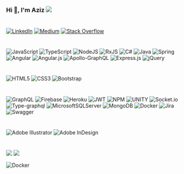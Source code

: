 ### Hi 👋, I'm Aziz ![](https://visitor-badge.laobi.icu/badge?page_id=azizkale.readme)

#
[![LinkedIn](https://img.shields.io/badge/LinkedIn-%230077B5.svg?logo=linkedin&logoColor=white)](https://linkedin.com/in/azizkale) 
[![Medium](https://img.shields.io/badge/Medium-12100E?logo=medium&logoColor=white)](https://medium.com/@azizkale) 
[![Stack Overflow](https://img.shields.io/badge/-Stackoverflow-FE7A16?logo=stack-overflow&logoColor=white)](https://stackoverflow.com/users/13475031) 
#
![JavaScript](https://img.shields.io/badge/javascript-%23323330.svg?style=for-the-badge&logo=javascript&logoColor=%23F7DF1E) 
![TypeScript](https://img.shields.io/badge/typescript-%23007ACC.svg?style=for-the-badge&logo=typescript&logoColor=white) 
![NodeJS](https://img.shields.io/badge/node.js-6DA55F?style=for-the-badge&logo=node.js&logoColor=white) 
![RxJS](https://img.shields.io/badge/rxjs-%23B7178C.svg?style=for-the-badge&logo=reactivex&logoColor=white) 
![C#](https://img.shields.io/badge/c%23-%23239120.svg?style=for-the-badge&logo=c-sharp&logoColor=white) 
![Java](https://img.shields.io/badge/java-%23ED8B00.svg?style=for-the-badge&logo=java&logoColor=white) 
![Spring](https://img.shields.io/badge/spring-%236DB33F.svg?style=for-the-badge&logo=spring&logoColor=white) 
![Angular](https://img.shields.io/badge/angular-%23DD0031.svg?style=for-the-badge&logo=angular&logoColor=white) 
![Angular.js](https://img.shields.io/badge/angular.js-%23E23237.svg?style=for-the-badge&logo=angularjs&logoColor=white) 
![Apollo-GraphQL](https://img.shields.io/badge/-ApolloGraphQL-311C87?style=for-the-badge&logo=apollo-graphql) 
![Express.js](https://img.shields.io/badge/express.js-%23404d59.svg?style=for-the-badge&logo=express&logoColor=%2361DAFB) 
![jQuery](https://img.shields.io/badge/jquery-%230769AD.svg?style=for-the-badge&logo=jquery&logoColor=white) 
#
![HTML5](https://img.shields.io/badge/html5-%23E34F26.svg?style=for-the-badge&logo=html5&logoColor=white) 
![CSS3](https://img.shields.io/badge/css3-%231572B6.svg?style=for-the-badge&logo=css3&logoColor=white)
![Bootstrap](https://img.shields.io/badge/bootstrap-%23563D7C.svg?style=for-the-badge&logo=bootstrap&logoColor=white) 
#
![GraphQL](https://img.shields.io/badge/-GraphQL-E10098?style=for-the-badge&logo=graphql&logoColor=white) 
![Firebase](https://img.shields.io/badge/firebase-%23039BE5.svg?style=for-the-badge&logo=firebase) 
![Heroku](https://img.shields.io/badge/heroku-%23430098.svg?style=for-the-badge&logo=heroku&logoColor=white) 
![JWT](https://img.shields.io/badge/JWT-black?style=for-the-badge&logo=JSON%20web%20tokens) 
![NPM](https://img.shields.io/badge/NPM-%23000000.svg?style=for-the-badge&logo=npm&logoColor=white) 
![UNITY](https://img.shields.io/badge/Unity-%2320232a.svg?style=for-the-badge&logo=unity&logoColor=white) 
![Socket.io](https://img.shields.io/badge/Socket.io-black?style=for-the-badge&logo=socket.io&badgeColor=010101) 
![Type-graphql](https://img.shields.io/badge/-TypeGraphQL-%23C04392?style=for-the-badge) 
![MicrosoftSQLServer](https://img.shields.io/badge/Microsoft%20SQL%20Sever-CC2927?style=for-the-badge&logo=microsoft%20sql%20server&logoColor=white) 
![MongoDB](https://img.shields.io/badge/MongoDB-%234ea94b.svg?style=for-the-badge&logo=mongodb&logoColor=white) 
![Docker](https://img.shields.io/badge/docker-%230db7ed.svg?style=for-the-badge&logo=docker&logoColor=white) 
![Jira](https://img.shields.io/badge/jira-%230A0FFF.svg?style=for-the-badge&logo=jira&logoColor=white) 
![Swagger](https://img.shields.io/badge/-Swagger-%23Clojure?style=for-the-badge&logo=swagger&logoColor=white)
#
![Adobe Illustrator](https://img.shields.io/badge/adobeillustrator-%23FF9A00.svg?style=for-the-badge&logo=adobeillustrator&logoColor=white) 
![Adobe InDesign](https://img.shields.io/badge/Adobe%20InDesign-49021F?style=for-the-badge&logo=adobeindesign&logoColor=white) 
# 
![](https://github-readme-stats.vercel.app/api?username=azizkale&theme=flat&hide_border=false&include_all_commits=false&count_private=false)
![](https://github-readme-stats.vercel.app/api/top-langs/?username=azizkale&theme=flat&hide_border=false&include_all_commits=true&count_private=true&layout=compact)

<p>
  <img
    alt="Docker"
    src="https://img.shields.io/badge/docker-%230db7ed.svg?style=for-the-badge&logo=docker&logoColor=white"
  />
</p>